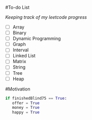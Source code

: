 #To-do List

_Keeping track of my leetcode progress_

- [ ] Array 
- [ ] Binary
- [ ] Dynamic Programming
- [ ] Graph
- [ ] Interval
- [ ] Linked List
- [ ] Matrix
- [ ] String
- [ ] Tree
- [ ] Heap

#Motivation 

```Python
if finishedBlind75 == True:
   offer = True
   money = True
   happy = True
```
